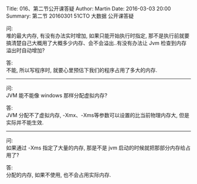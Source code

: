 Title: 016、第二节公开课答疑
Author: Martin
Date: 2016-03-03 20:00
Summary: 第二节 20160301 51CTO 大数据 公开课答疑

问:<br>堆的最大内存, 有没有办法实时增加, 如果只能开始执行时指定, 那不是执行前就要搞清楚自己大概用了大概多少内存、会不会溢出..有没有办法让 Jvm 检查到内存溢出时自动增加?

答:<br>不能, 所以写程序时, 就要心里预估下我们的程序占用了多大的内存.

***
问:<br>JVM 能不能像 windows 那样分配虚拟内存?

答:<br>JVM  分配不了虚拟内存,  -Xmx、-Xms等参数可以设置的比当前物理内存大, 但是实际并不能生效.
***
问:<br>如果通过 -Xms 指定了大量的内存, 那是不是 jvm 启动的时候就把那部分内存给占用了?

答:<br>分配的内存, 如果不使用, 也不会占用实际内存.
